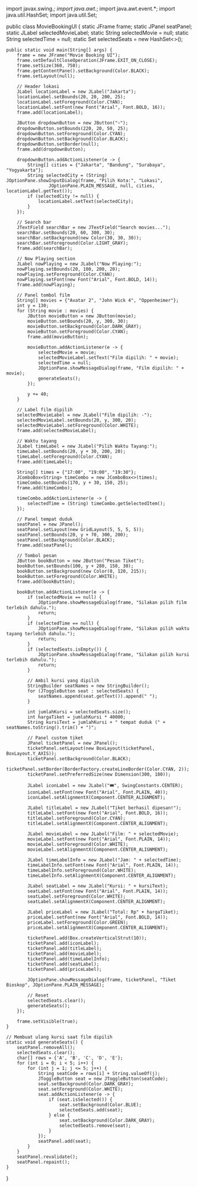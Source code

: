 import javax.swing.*;
import java.awt.*;
import java.awt.event.*;
import java.util.HashSet;
import java.util.Set;

public class MovieBookingUI {
    static JFrame frame;
    static JPanel seatPanel;
    static JLabel selectedMovieLabel;
    static String selectedMovie = null;
    static String selectedTime = null;
    static Set<JToggleButton> selectedSeats = new HashSet<>();

    public static void main(String[] args) {
        frame = new JFrame("Movie Booking UI");
        frame.setDefaultCloseOperation(JFrame.EXIT_ON_CLOSE);
        frame.setSize(360, 750);
        frame.getContentPane().setBackground(Color.BLACK);
        frame.setLayout(null);

        // Header lokasi
        JLabel locationLabel = new JLabel("Jakarta");
        locationLabel.setBounds(20, 20, 200, 25);
        locationLabel.setForeground(Color.CYAN);
        locationLabel.setFont(new Font("Arial", Font.BOLD, 16));
        frame.add(locationLabel);

        JButton dropdownButton = new JButton("˅");
        dropdownButton.setBounds(220, 20, 50, 25);
        dropdownButton.setForeground(Color.CYAN);
        dropdownButton.setBackground(Color.BLACK);
        dropdownButton.setBorder(null);
        frame.add(dropdownButton);

        dropdownButton.addActionListener(e -> {
            String[] cities = {"Jakarta", "Bandung", "Surabaya", "Yogyakarta"};
            String selectedCity = (String) JOptionPane.showInputDialog(frame, "Pilih Kota:", "Lokasi",
                    JOptionPane.PLAIN_MESSAGE, null, cities, locationLabel.getText());
            if (selectedCity != null) {
                locationLabel.setText(selectedCity);
            }
        });

        // Search bar
        JTextField searchBar = new JTextField("Search movies...");
        searchBar.setBounds(20, 60, 300, 30);
        searchBar.setBackground(new Color(30, 30, 30));
        searchBar.setForeground(Color.LIGHT_GRAY);
        frame.add(searchBar);

        // Now Playing section
        JLabel nowPlaying = new JLabel("Now Playing:");
        nowPlaying.setBounds(20, 100, 200, 20);
        nowPlaying.setForeground(Color.CYAN);
        nowPlaying.setFont(new Font("Arial", Font.BOLD, 14));
        frame.add(nowPlaying);

        // Panel tombol film
        String[] movies = {"Avatar 2", "John Wick 4", "Oppenheimer"};
        int y = 130;
        for (String movie : movies) {
            JButton movieButton = new JButton(movie);
            movieButton.setBounds(20, y, 300, 30);
            movieButton.setBackground(Color.DARK_GRAY);
            movieButton.setForeground(Color.CYAN);
            frame.add(movieButton);

            movieButton.addActionListener(e -> {
                selectedMovie = movie;
                selectedMovieLabel.setText("Film dipilih: " + movie);
                selectedTime = null;
                JOptionPane.showMessageDialog(frame, "Film dipilih: " + movie);
                generateSeats();
            });

            y += 40;
        }

        // Label film dipilih
        selectedMovieLabel = new JLabel("Film dipilih: -");
        selectedMovieLabel.setBounds(20, y, 300, 20);
        selectedMovieLabel.setForeground(Color.WHITE);
        frame.add(selectedMovieLabel);

        // Waktu tayang
        JLabel timeLabel = new JLabel("Pilih Waktu Tayang:");
        timeLabel.setBounds(20, y + 30, 200, 20);
        timeLabel.setForeground(Color.CYAN);
        frame.add(timeLabel);

        String[] times = {"17:00", "19:00", "19:30"};
        JComboBox<String> timeCombo = new JComboBox<>(times);
        timeCombo.setBounds(170, y + 30, 150, 25);
        frame.add(timeCombo);

        timeCombo.addActionListener(e -> {
            selectedTime = (String) timeCombo.getSelectedItem();
        });

        // Panel tempat duduk
        seatPanel = new JPanel();
        seatPanel.setLayout(new GridLayout(5, 5, 5, 5));
        seatPanel.setBounds(20, y + 70, 300, 200);
        seatPanel.setBackground(Color.BLACK);
        frame.add(seatPanel);

        // Tombol pesan
        JButton bookButton = new JButton("Pesan Tiket");
        bookButton.setBounds(100, y + 280, 150, 30);
        bookButton.setBackground(new Color(0, 120, 215));
        bookButton.setForeground(Color.WHITE);
        frame.add(bookButton);

        bookButton.addActionListener(e -> {
            if (selectedMovie == null) {
                JOptionPane.showMessageDialog(frame, "Silakan pilih film terlebih dahulu.");
                return;
            }
            if (selectedTime == null) {
                JOptionPane.showMessageDialog(frame, "Silakan pilih waktu tayang terlebih dahulu.");
                return;
            }
            if (selectedSeats.isEmpty()) {
                JOptionPane.showMessageDialog(frame, "Silakan pilih kursi terlebih dahulu.");
                return;
            }

            // Ambil kursi yang dipilih
            StringBuilder seatNames = new StringBuilder();
            for (JToggleButton seat : selectedSeats) {
                seatNames.append(seat.getText()).append(" ");
            }

            int jumlahKursi = selectedSeats.size();
            int hargaTiket = jumlahKursi * 40000;
            String kursiText = jumlahKursi + " tempat duduk (" + seatNames.toString().trim() + ")";

            // Panel custom tiket
            JPanel ticketPanel = new JPanel();
            ticketPanel.setLayout(new BoxLayout(ticketPanel, BoxLayout.Y_AXIS));
            ticketPanel.setBackground(Color.BLACK);
            ticketPanel.setBorder(BorderFactory.createLineBorder(Color.CYAN, 2));
            ticketPanel.setPreferredSize(new Dimension(300, 180));

            JLabel iconLabel = new JLabel("🎟", SwingConstants.CENTER);
            iconLabel.setFont(new Font("Arial", Font.PLAIN, 40));
            iconLabel.setAlignmentX(Component.CENTER_ALIGNMENT);

            JLabel titleLabel = new JLabel("Tiket berhasil dipesan!");
            titleLabel.setFont(new Font("Arial", Font.BOLD, 16));
            titleLabel.setForeground(Color.CYAN);
            titleLabel.setAlignmentX(Component.CENTER_ALIGNMENT);

            JLabel movieLabel = new JLabel("Film: " + selectedMovie);
            movieLabel.setFont(new Font("Arial", Font.PLAIN, 14));
            movieLabel.setForeground(Color.WHITE);
            movieLabel.setAlignmentX(Component.CENTER_ALIGNMENT);

            JLabel timeLabelInfo = new JLabel("Jam: " + selectedTime);
            timeLabelInfo.setFont(new Font("Arial", Font.PLAIN, 14));
            timeLabelInfo.setForeground(Color.WHITE);
            timeLabelInfo.setAlignmentX(Component.CENTER_ALIGNMENT);

            JLabel seatLabel = new JLabel("Kursi: " + kursiText);
            seatLabel.setFont(new Font("Arial", Font.PLAIN, 14));
            seatLabel.setForeground(Color.WHITE);
            seatLabel.setAlignmentX(Component.CENTER_ALIGNMENT);

            JLabel priceLabel = new JLabel("Total: Rp" + hargaTiket);
            priceLabel.setFont(new Font("Arial", Font.BOLD, 14));
            priceLabel.setForeground(Color.GREEN);
            priceLabel.setAlignmentX(Component.CENTER_ALIGNMENT);

            ticketPanel.add(Box.createVerticalStrut(10));
            ticketPanel.add(iconLabel);
            ticketPanel.add(titleLabel);
            ticketPanel.add(movieLabel);
            ticketPanel.add(timeLabelInfo);
            ticketPanel.add(seatLabel);
            ticketPanel.add(priceLabel);

            JOptionPane.showMessageDialog(frame, ticketPanel, "Tiket Bioskop", JOptionPane.PLAIN_MESSAGE);

            // Reset
            selectedSeats.clear();
            generateSeats();
        });

        frame.setVisible(true);
    }

    // Membuat ulang kursi saat film dipilih
    static void generateSeats() {
        seatPanel.removeAll();
        selectedSeats.clear();
        char[] rows = {'A', 'B', 'C', 'D', 'E'};
        for (int i = 0; i < 5; i++) {
            for (int j = 1; j <= 5; j++) {
                String seatCode = rows[i] + String.valueOf(j);
                JToggleButton seat = new JToggleButton(seatCode);
                seat.setBackground(Color.DARK_GRAY);
                seat.setForeground(Color.WHITE);
                seat.addActionListener(e -> {
                    if (seat.isSelected()) {
                        seat.setBackground(Color.BLUE);
                        selectedSeats.add(seat);
                    } else {
                        seat.setBackground(Color.DARK_GRAY);
                        selectedSeats.remove(seat);
                    }
                });
                seatPanel.add(seat);
            }
        }
        seatPanel.revalidate();
        seatPanel.repaint();
    }
}
